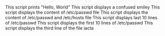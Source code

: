 This script prints "Hello, World" 
This script displays a confused smiley
This script displays the content of /etc/passwd file
This script displays the content of /etc/passwd and /etc/hosts file
This script displays last 10 lines of /etc/passwd
This script displays the first 10 lines of /etc/passwd
This script displays the third line of the file iacta

